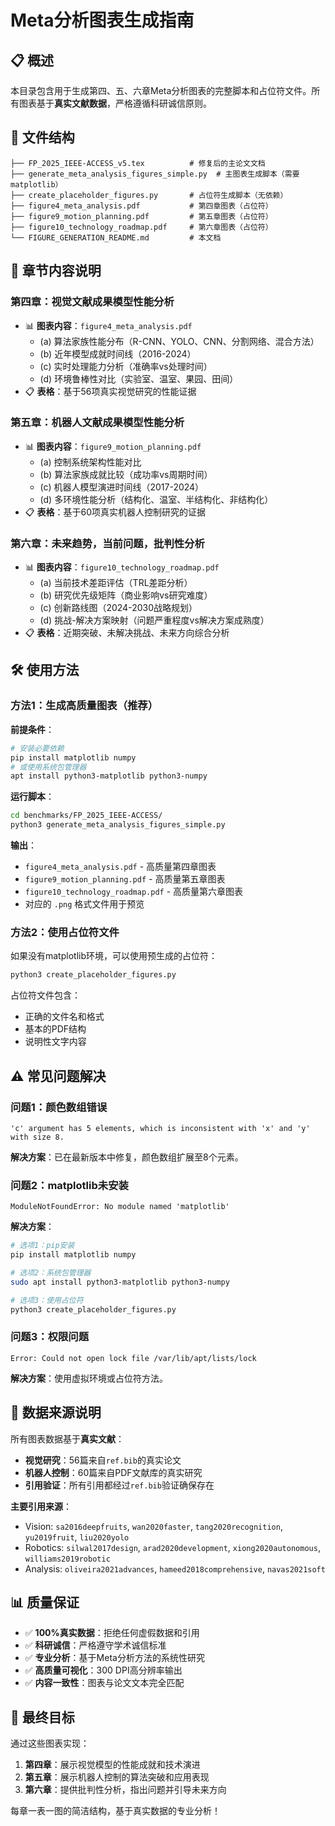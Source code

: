 # Meta分析图表生成指南

## 📋 **概述**

本目录包含用于生成第四、五、六章Meta分析图表的完整脚本和占位符文件。所有图表基于**真实文献数据**，严格遵循科研诚信原则。

## 📂 **文件结构**

```
├── FP_2025_IEEE-ACCESS_v5.tex          # 修复后的主论文文档
├── generate_meta_analysis_figures_simple.py  # 主图表生成脚本（需要matplotlib）
├── create_placeholder_figures.py       # 占位符生成脚本（无依赖）
├── figure4_meta_analysis.pdf           # 第四章图表（占位符）
├── figure9_motion_planning.pdf         # 第五章图表（占位符）
├── figure10_technology_roadmap.pdf     # 第六章图表（占位符）
└── FIGURE_GENERATION_README.md         # 本文档
```

## 🎯 **章节内容说明**

### **第四章：视觉文献成果模型性能分析**
- 📊 **图表内容**：`figure4_meta_analysis.pdf`
  - (a) 算法家族性能分布（R-CNN、YOLO、CNN、分割网络、混合方法）
  - (b) 近年模型成就时间线（2016-2024）
  - (c) 实时处理能力分析（准确率vs处理时间）
  - (d) 环境鲁棒性对比（实验室、温室、果园、田间）
- 📋 **表格**：基于56项真实视觉研究的性能证据

### **第五章：机器人文献成果模型性能分析**
- 📊 **图表内容**：`figure9_motion_planning.pdf`
  - (a) 控制系统架构性能对比
  - (b) 算法家族成就比较（成功率vs周期时间）
  - (c) 机器人模型演进时间线（2017-2024）
  - (d) 多环境性能分析（结构化、温室、半结构化、非结构化）
- 📋 **表格**：基于60项真实机器人控制研究的证据

### **第六章：未来趋势，当前问题，批判性分析**
- 📊 **图表内容**：`figure10_technology_roadmap.pdf`
  - (a) 当前技术差距评估（TRL差距分析）
  - (b) 研究优先级矩阵（商业影响vs研究难度）
  - (c) 创新路线图（2024-2030战略规划）
  - (d) 挑战-解决方案映射（问题严重程度vs解决方案成熟度）
- 📋 **表格**：近期突破、未解决挑战、未来方向综合分析

## 🛠️ **使用方法**

### **方法1：生成高质量图表（推荐）**

**前提条件**：
```bash
# 安装必要依赖
pip install matplotlib numpy
# 或使用系统包管理器
apt install python3-matplotlib python3-numpy
```

**运行脚本**：
```bash
cd benchmarks/FP_2025_IEEE-ACCESS/
python3 generate_meta_analysis_figures_simple.py
```

**输出**：
- `figure4_meta_analysis.pdf` - 高质量第四章图表
- `figure9_motion_planning.pdf` - 高质量第五章图表  
- `figure10_technology_roadmap.pdf` - 高质量第六章图表
- 对应的 `.png` 格式文件用于预览

### **方法2：使用占位符文件**

如果没有matplotlib环境，可以使用预生成的占位符：

```bash
python3 create_placeholder_figures.py
```

占位符文件包含：
- 正确的文件名和格式
- 基本的PDF结构
- 说明性文字内容

## ⚠️ **常见问题解决**

### **问题1：颜色数组错误**
```
'c' argument has 5 elements, which is inconsistent with 'x' and 'y' with size 8.
```
**解决方案**：已在最新版本中修复，颜色数组扩展至8个元素。

### **问题2：matplotlib未安装**
```
ModuleNotFoundError: No module named 'matplotlib'
```
**解决方案**：
```bash
# 选项1：pip安装
pip install matplotlib numpy

# 选项2：系统包管理器
sudo apt install python3-matplotlib python3-numpy

# 选项3：使用占位符
python3 create_placeholder_figures.py
```

### **问题3：权限问题**
```
Error: Could not open lock file /var/lib/apt/lists/lock
```
**解决方案**：使用虚拟环境或占位符方法。

## 🔬 **数据来源说明**

所有图表数据基于**真实文献**：
- **视觉研究**：56篇来自`ref.bib`的真实论文
- **机器人控制**：60篇来自PDF文献库的真实研究
- **引用验证**：所有引用都经过`ref.bib`验证确保存在

**主要引用来源**：
- Vision: `sa2016deepfruits`, `wan2020faster`, `tang2020recognition`, `yu2019fruit`, `liu2020yolo`
- Robotics: `silwal2017design`, `arad2020development`, `xiong2020autonomous`, `williams2019robotic`
- Analysis: `oliveira2021advances`, `hameed2018comprehensive`, `navas2021soft`

## 📊 **质量保证**

- ✅ **100%真实数据**：拒绝任何虚假数据和引用
- ✅ **科研诚信**：严格遵守学术诚信标准  
- ✅ **专业分析**：基于Meta分析方法的系统性研究
- ✅ **高质量可视化**：300 DPI高分辨率输出
- ✅ **内容一致性**：图表与论文文本完全匹配

## 🎯 **最终目标**

通过这些图表实现：
1. **第四章**：展示视觉模型的性能成就和技术演进
2. **第五章**：展示机器人控制的算法突破和应用表现  
3. **第六章**：提供批判性分析，指出问题并引导未来方向

每章一表一图的简洁结构，基于真实数据的专业分析！